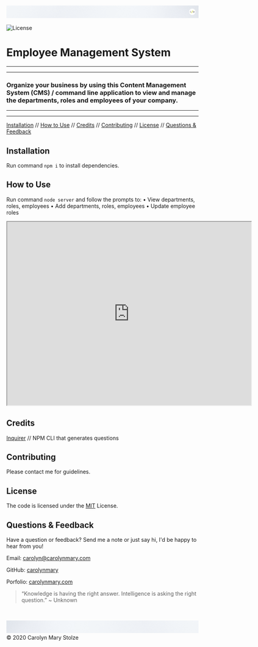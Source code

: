 ![header](./assets/cm_header.png)

<!-- Badges: MAY NEED TO ADJUST LICENSE BADGE URL -->
![License](https://img.shields.io/badge/License-MIT-green) </br>

<!-- ![logo](pathToFileHere) -->
# Employee Management System   
 
- - -
- - -
### Organize your business by using this Content Management System (CMS) / command line application to view and manage the departments, roles and employees of your company.

- - -
- - -

<!-- TOC -->
[Installation](#installation) // [How to Use](#how-to-use) // [Credits](#credits) // [Contributing](#contributing) // [License](#license) // [Questions & Feedback](#questions-feedback) 
  
## Installation
  
Run command `npm i` to install dependencies.

## How to Use 

Run command `node server` and follow the prompts to: 
• View departments, roles, employees
• Add departments, roles, employees
• Update employee roles
<iframe src="https://drive.google.com/file/d/1nGjK26kXesREOuWdKdypdMkXGHXp_B7h/preview" width="640" height="480"></iframe>

## Credits
  
<!-- Third Party Asset Creators? Tutorials> // link to web presence -->
[Inquirer](lurl) // NPM CLI that generates questions </br>

## Contributing

<!-- The [Contributor Covenant](https://www.contributor-covenant.org/) is an industry standard. -->
Please contact me for guidelines.

## License
    
The code is licensed under the [MIT](https://choosealicense.com/licenses/mit/) License.
  
## Questions & Feedback
  
Have a question or feedback? Send me a note or just say hi, I'd be happy to hear from you!
  
Email: carolyn@carolynmary.com </br>
  
GitHub: [carolynmary](https://github.com/carolynmary) </br>
  
Porfolio: [carolynmary.com](https://carolynmary.com) 
  
> “Knowledge is having the right answer. Intelligence is asking the right question.” ~ Unknown
  
</br>

![footer](./assets/cm_footer.png)
© 2020 Carolyn Mary Stolze